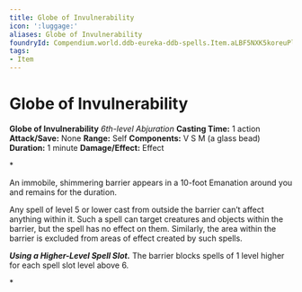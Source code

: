 ```yaml
---
title: Globe of Invulnerability
icon: ':luggage:'
aliases: Globe of Invulnerability
foundryId: Compendium.world.ddb-eureka-ddb-spells.Item.aLBF5NXK5koreuPl
tags:
- Item
---
```


# Globe of Invulnerability

**Globe of Invulnerability**
_6th-level Abjuration_
**Casting Time:** 1 action
**Attack/Save:** None
**Range:** Self
**Components:** V S M (a glass bead)
**Duration:** 1 minute
**Damage/Effect:** Effect

*<p>An immobile, shimmering barrier appears in a 10-foot Emanation around you and remains for the duration.

Any spell of level 5 or lower cast from outside the barrier can’t affect anything within it. Such a spell can target creatures and objects within the barrier, but the spell has no effect on them. Similarly, the area within the barrier is excluded from areas of effect created by such spells.

***Using a Higher-Level Spell Slot.*** The barrier blocks spells of 1 level higher for each spell slot level above 6.</p>*